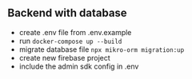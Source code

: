 ## Backend with database

- create .env file from .env.example
- run ```docker-compose up --build```
- migrate database file ```npx mikro-orm migration:up```
- create new firebase project
- include the admin sdk config in .env
  
